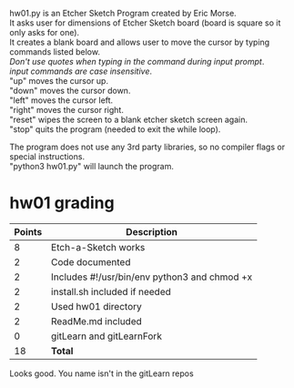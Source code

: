 hw01.py is an Etcher Sketch Program created by Eric Morse.  
It asks user for dimensions of Etcher Sketch board (board is square so it only asks for one).  
It creates a blank board and allows user to move the cursor by typing commands listed below.  
*Don't use quotes when typing in the command during input prompt*.  
*input commands are case insensitive*.  
"up" moves the cursor up.  
"down" moves the cursor down.  
"left" moves the cursor left.  
"right" moves the cursor right.  
"reset" wipes the screen to a blank etcher sketch screen again.  
"stop" quits the program (needed to exit the while loop).  

The program does not use any 3rd party libraries, so no compiler flags or special instructions.  
"python3 hw01.py" will launch the program.  


# hw01 grading

| Points      | Description |
| ----------- | ----------- |
|  8 | Etch-a-Sketch works
|  2 | Code documented
|  2 | Includes #!/usr/bin/env python3 and chmod +x
|  2 | install.sh included if needed
|  2 | Used hw01 directory
|  2 | ReadMe.md included
|  0 | gitLearn and gitLearnFork
| 18 | **Total**

Looks good.  You name isn't in the gitLearn repos
